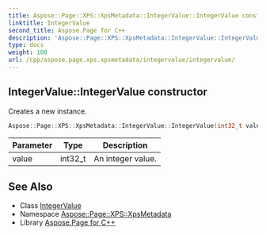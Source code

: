 ```yaml
---
title: Aspose::Page::XPS::XpsMetadata::IntegerValue::IntegerValue constructor
linktitle: IntegerValue
second_title: Aspose.Page for C++
description: 'Aspose::Page::XPS::XpsMetadata::IntegerValue::IntegerValue constructor. Creates a new instance in C++.'
type: docs
weight: 100
url: /cpp/aspose.page.xps.xpsmetadata/integervalue/integervalue/
---
```

## IntegerValue::IntegerValue constructor


Creates a new instance.

```cpp
Aspose::Page::XPS::XpsMetadata::IntegerValue::IntegerValue(int32_t value)
```


| Parameter | Type | Description |
| --- | --- | --- |
| value | int32_t | An integer value. |

## See Also

* Class [IntegerValue](../)
* Namespace [Aspose::Page::XPS::XpsMetadata](../../)
* Library [Aspose.Page for C++](../../../)
